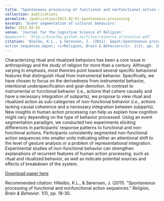 ```yaml
---
title: "Spontaneous processing of functional and nonfunctional action sequences"
collection: publications
permalink: /publication/2013-02-01-Spontaneous-processing
excerpt: 'Event segmentation of cultural behaviors'
date: 2011-02-01
venue: 'Journal for the Cognitive Science of Religion'
#paperurl: 'http://knielbo.github.io/files/resource_allocation.pdf'
citation: 'Nielbo, K.L., & Sørensen, J. (2011). &quot;Spontaneous processing of functional and nonfunctional
action sequences.&quot; <i>Religion, Brain & Behavior</i>. 1(1), pp. 18-30.'
---
```

Characterizing ritual and ritualized behaviors has been a core issue in anthropology
and the study of religion for more than a century. Although varying in
emphasis, most theories point toward several specific behavioral features that
distinguish ritual from instrumental behavior. Specifically, we have chosen to
focus on the derivedness from instrumental behavior, intentional underspecification
and goal-demotion. In contrast to instrumental or functional behavior (i.e.,
actions that cohere causally and have a necessary integration of subparts), we
propose to view ritual and ritualized action as sub-categories of non-functional
behavior (i.e., actions lacking causal coherence and a necessary integration
between subparts). New insights in human action processing can help us explain
how cognition might vary depending on the type of behavior processed. Using an
event segmentation paradigm, we conducted two experiments eliciting differences
in participants’ response patterns to functional and non-functional actions.
Participants consistently segmented non-functional action sequences into smaller
units indicating either an attentional shift to the level of gesture analysis or a
problem of representational integration. Experimental studies of non-functional
behavior can strengthen explanations of recurrent features of human action
processing, such as ritual and ritualized behavior, as well as indicate potential
sources and effects of breakdown of the system.

[Download paper here](http://knielbo.github.io/files/spontaneous_2011.pdf)

Recommended citation: hNielbo, K.L., & Sørensen, J. (2011). &quot;Spontaneous processing of functional and nonfunctional action sequences.&quot; <i>Religion, Brain & Behavior</i>. 1(1), pp. 18-30.
